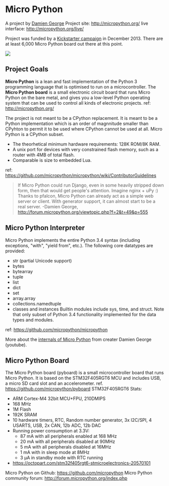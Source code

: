 # Micro Python
A project by [Damien George](http://dpgeorge.net/)
Project site: http://micropython.org/
live interface: http://micropython.org/live/

Project was funded by a [Kickstarter campaign](https://www.kickstarter.com/projects/214379695/micro-python-python-for-microcontrollers) in December 2013. There are at least 6,000 Micro Python board out there at this point.

<img src="http://micropython.org/static/store/img/pybv10b-persp.jpg" />

## Project Goals
**Micro Python** is a lean and fast implementation of the Python 3 programming language that is optimised to run on a microcontroller. The **Micro Python board** is a small electronic circuit board that runs Micro Python on the bare metal, and gives you a low-level Python operating system that can be used to control all kinds of electronic projects.
ref: http://micropython.org/

The project is not meant to be a CPython replacement. It is meant to be a Python implementation which is an order of magnnitude smaller than CPyhton to permit it to be used where CPython cannot be used at all. Micro Python is a CPython subset.
* The theorhetical minimum hardware requirements: 128K ROM/8K RAM.
* A unix port for devices with very constrained flash memory, such as a router with 4MB of total flash.
* Comparable is size to embedded Lua.

ref: https://github.com/micropython/micropython/wiki/ContributorGuidelines

>If Micro Python could run Django, even in some heavily stripped down form, then that would get people's attention. Imagine nginx + uPy :) Thanks to pfalcon, Micro Python can already act as a simple web server or client. With generator support, it can almost start to be a real server.
-Damien George, http://forum.micropython.org/viewtopic.php?f=2&t=49&p=555


## Micro Python Interpreter
Micro Python implements the entire Python 3.4 syntax (including exceptions, "with", "yield from", etc.). The following core datatypes are provided:
* str (partial Unicode support)
* bytes
* bytearray
* tuple
* list
* dict
* set
* array.array
* collections.namedtuple
* classes and instances
Builtin modules include sys, time, and struct. Note that only subset of Python 3.4 functionality implemented for the data types and modules.

ref: https://github.com/micropython/micropython

More about the [internals of Micro Python](https://www.youtube.com/watch?v=cItKVmoeJsw) from creater Damien George (youtube).

## Micro Python Board
The Micro Python board (pyboard) is a small microcontroller board that runs Micro Python. It is based on the STM32F405RGT6 MCU and includes USB, a micro SD card slot and an accelerometer.
ref. https://github.com/micropython/pyboard
STM32F405RGT6 Stats:
* ARM Cortex-M4 32bit MCU+FPU, 210DMIPS
* 168 MHz
* 1M Flash
* 192K SRAM
* 10 hardware timers, RTC, Random number generator, 3x I2C/SPI, 4 USARTS, USB, 2x CAN, 12b ADC, 12b DAC
* Running power consumption at 3.3V:
  * 87 mA with all peripherals enabled at 168 MHz
  * 20 mA with all peripherals disabled at 90MHz
  * 5 mA with all peripherals disabled at 16MHz
  * 1 mA with in sleep mode at 8MHz
  * 3 µA in standby mode with RTC running
* https://octopart.com/stm32f405rgt6-stmicroelectronics-20570101

Micro Python on Github: https://github.com/micropython
Micro Python community forum: http://forum.micropython.org/index.php

 
